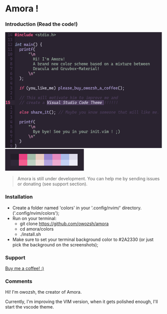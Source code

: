 # Amora !

### Introduction (Read the code!)

![Amora introduction text](amora_screenshot.png)
![Amora color palette screenshot](amora_palette.png)

> Amora is still under development. You can help me by sending issues or donating (see support section).

### Installation

- Create a folder named 'colors' in your '.config/nvim/' directory. ('.config/nvim/colors');
- Run on your terminal:
	- git clone https://github.com/owozsh/amora
	- cd amora/colors
	- ./install.sh
- Make sure to set your terminal background color to #2A2330 (or just pick the background on the screenshots);

### Support

[Buy me a coffee! :)](https://www.buymeacoffee.com/owozsh)

### Comments

Hi! I'm owozsh, the creator of Amora.

Currently, I'm improving the VIM version, when it gets polished enough, I'll start the vscode theme.
